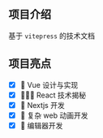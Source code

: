 ## 项目介绍

基于 `vitepress` 的技术文档

## 项目亮点

- [x] 👀 Vue 设计与实现
- [x] 👮🏻‍♀️ React 技术揭秘
- [x] 🥶 Nextjs 开发
- [x] 🤬 复杂 web 动画开发
- [x] 🫡 编辑器开发
